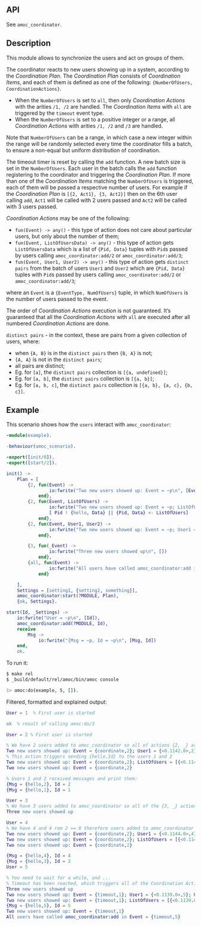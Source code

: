 ## API

See `amoc_coordinator`.

## Description

This module allows to synchronize the users and act on groups of them.

The coordinator reacts to new users showing up in a system, according to the *Coordination Plan*.
The *Coordination Plan* consists of *Coordination Items*, and each of them is defined as one of the following: `{NumberOfUsers, CoordinationActions}`.
 - When the `NumberOfUsers` is set to `all`, then only *Coordination Actions* with the arities `/1, /2` are handled.
 The *Coordination Items* with `all` are triggered by the `timeout` event type.
 - When the `NumberOfUsers` is set to a positive integer or a range, all *Coordination Actions* with arities `/1, /2` and `/3` are handled.

Note that `NumberOfUsers` can be a range, in which case a new integer within the range will be randomly selected every time the coordinator fills a batch, to ensure a non-equal but uniform distribution of coordination.

The timeout timer is reset by calling the `add` function.
A new batch size is set in the `NumberOfUsers`. Each user in the batch calls the `add` function registering to the coordinator and triggering the *Coordination Plan*.
If more than one of the *Coordination Items* matching the `NumberOfUsers` is triggered, each of them will be passed a respective number of users.
For example if the *Coordination Plan* is `[{2, Act1}, {3, Act2}]` then on the 6th user calling `add`, `Act1` will be called with 2 users passed and `Act2` will be called with 3 users passed.

*Coordination Actions* may be one of the following:
- `fun(Event) -> any()` - this type of action does not care about particular users, but only about the number of them;
- `fun(Event, ListOfUsersData) -> any()` - this type of action gets `ListOfUsersData` which is a list of `{Pid, Data}` tuples with `Pid`s passed by users calling `amoc_coordinator:add/2` or `amoc_coordinator:add/3`;
- `fun(Event, User1, User2) -> any()` - this type of action gets `distinct pairs` from the batch of users `User1` and `User2` which are `{Pid, Data}` tuples with `Pid`s passed by users calling `amoc_coordinator:add/2` or `amoc_coordinator:add/3`;

where an `Event` is a `{EventType, NumOfUsers}` tuple, in which `NumOfUsers` is the number of users passed to the event.

The order of *Coordination Actions* execution is not guaranteed.
It’s guaranteed that all the *Coordination Actions* with `all` are executed after all numbered *Coordination Actions* are done.

`distinct pairs` - in the context, these are pairs from a given collection of users, where:
 - when `{A, B}` is in the `distinct pairs` then `{B, A}` is not;
 - `{A, A}` is not in the `distinct pairs`;
 - all pairs are distinct;
 - Eg. for `[a]`, the `distinct pairs` collection is `[{a, undefined}]`;
 - Eg. for `[a, b]`, the `distinct pairs` collection is `[{a, b}]`;
 - Eg. for `[a, b, c]`, the `distinct pairs` collection is `[{a, b}, {a, c}, {b, c}]`.

## Example

This scenario shows how the `users` interact with `amoc_coordinator`:

```erlang
-module(example).

-behaviour(amoc_scenario).

-export([init/0]).
-export([start/2]).

init() ->
    Plan = [
        {2, fun(Event) ->
                io:fwrite("Two new users showed up: Event = ~p\n", [Event])
            end},
        {2, fun(Event, ListOfUsers) ->
                io:fwrite("Two new users showed up: Event = ~p; ListOfUsers = ~p\n", [Event, ListOfUsers]),
                [ Pid ! {hello, Data} || {Pid, Data} <- ListOfUsers]
            end},
        {2, fun(Event, User1, User2) ->
                io:fwrite("Two new users showed up: Event = ~p; User1 = ~p; User2 = ~p\n", [Event, User1, User2])
            end},

        {3, fun(_Event) ->
                io:fwrite("Three new users showed up\n", [])
            end},
        {all, fun(Event) ->
                io:fwrite("All users have called amoc_coordinator:add in Event = ~p\n", [Event])
            end}

    ],
    Settings = [setting1, {setting2, something}],
    amoc_coordinator:start(?MODULE, Plan),
    {ok, Settings}.

start(Id, _Settings) ->
    io:fwrite("User = ~p\n", [Id]),
    amoc_coordinator:add(?MODULE, Id),
    receive
        Msg ->
            io:fwrite("{Msg = ~p, Id = ~p\n", [Msg, Id])
    end,
    ok.
```

To run it:

```bash
$ make rel
$ _build/default/rel/amoc/bin/amoc console

1> amoc:do(example, 5, []).
```

Filtered, formatted and explained output:

```erlang
User = 1  % First user is started

ok  % result of calling amoc:do/3

User = 2 % First user is started

% We have 2 users added to amoc_coordinator so all of actions {2, _} are triggered:
Two new users showed up: Event = {coordinate,2}; User1 = {<0.1142.0>,2}; User2 = {<0.1140.0>,1}
% This action triggers sending {hello,Id} to the users 1 and 2
Two new users showed up: Event = {coordinate,2}; ListOfUsers = [{<0.1142.0>,2},{<0.1140.0>,1}]
Two new users showed up: Event = {coordinate,2}

% Users 1 and 2 received messages and print them:
{Msg = {hello,2}, Id = 2
{Msg = {hello,1}, Id = 1

User = 3
% We have 3 users added to amoc_coordinator so all of the {3, _} actions are triggered:
Three new users showed up

User = 4
% We have 4 and 4 rem 2 == 0 therefore users added to amoc_coordinator so all of the {2, _} actions are triggered:
Two new users showed up: Event = {coordinate,2}; User1 = {<0.1144.0>,4}; User2 = {<0.1143.0>,3}
Two new users showed up: Event = {coordinate,2}; ListOfUsers = [{<0.1144.0>,4},{<0.1143.0>,3}]
Two new users showed up: Event = {coordinate,2}

{Msg = {hello,4}, Id = 4
{Msg = {hello,3}, Id = 3
User = 5

% You need to wait for a while, and ...
% Timeout has been reached, which triggers all of the Coordination Actions with the remaining number of users.
Three new users showed up
Two new users showed up: Event = {timeout,1}; User1 = {<0.1139.0>,5}; User2 = undefined
Two new users showed up: Event = {timeout,1}; ListOfUsers = [{<0.1139.0>,5}]
{Msg = {hello,5}, Id = 5
Two new users showed up: Event = {timeout,1}
All users have called amoc_coordinator:add in Event = {timeout,5}
```
